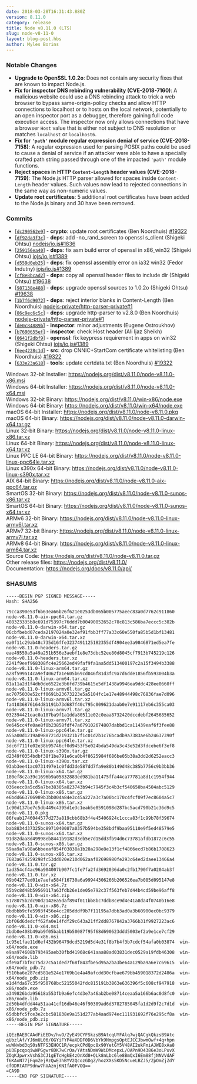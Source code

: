 ```yaml
---
date: 2018-03-28T16:31:43.880Z
version: 8.11.0
category: release
title: Node v8.11.0 (LTS)
slug: node-v8-11-0
layout: blog-post.hbs
author: Myles Borins
---
```


### Notable Changes

- **Upgrade to OpenSSL 1.0.2o**: Does not contain any security fixes that are known to impact Node.js.
- **Fix for inspector DNS rebinding vulnerability (CVE-2018-7160)**: A malicious website could use a DNS rebinding attack to trick a web browser to bypass same-origin-policy checks and allow HTTP connections to localhost or to hosts on the local network, potentially to an open inspector port as a debugger, therefore gaining full code execution access. The inspector now only allows connections that have a browser `Host` value that is either not subject to DNS resolution or matches `localhost` or `localhost6`.
- **Fix for `'path'` module regular expression denial of service (CVE-2018-7158)**: A regular expression used for parsing POSIX paths could be used to cause a denial of service if an attacker were able to have a specially crafted path string passed through one of the impacted `'path'` module functions.
- **Reject spaces in HTTP `Content-Length` header values (CVE-2018-7159)**: The Node.js HTTP parser allowed for spaces inside `Content-Length` header values. Such values now lead to rejected connections in the same way as non-numeric values.
- **Update root certificates**: 5 additional root certificates have been added to the Node.js binary and 30 have been removed.

### Commits

- [[`dc290562e9`](https://github.com/nodejs/node/commit/dc290562e9)] - **crypto**: update root certificates (Ben Noordhuis) [#19322](https://github.com/nodejs/node/pull/19322)
- [[`df92da3f3c`](https://github.com/nodejs/node/commit/df92da3f3c)] - **deps**: add -no_rand_screen to openssl s_client (Shigeki Ohtsu) [nodejs/io.js#1836](https://github.com/nodejs/io.js/pull/1836)
- [[`259156ea40`](https://github.com/nodejs/node/commit/259156ea40)] - **deps**: fix asm build error of openssl in x86_win32 (Shigeki Ohtsu) [iojs/io.js#1389](https://github.com/iojs/io.js/pull/1389)
- [[`d559d0eb25`](https://github.com/nodejs/node/commit/d559d0eb25)] - **deps**: fix openssl assembly error on ia32 win32 (Fedor Indutny) [iojs/io.js#1389](https://github.com/iojs/io.js/pull/1389)
- [[`cf8e8bcad2`](https://github.com/nodejs/node/commit/cf8e8bcad2)] - **deps**: copy all openssl header files to include dir (Shigeki Ohtsu) [#19638](https://github.com/nodejs/node/pull/19638)
- [[`987138e488`](https://github.com/nodejs/node/commit/987138e488)] - **deps**: upgrade openssl sources to 1.0.2o (Shigeki Ohtsu) [#19638](https://github.com/nodejs/node/pull/19638)
- [[`1b7f6d9072`](https://github.com/nodejs/node/commit/1b7f6d9072)] - **deps**: reject interior blanks in Content-Length (Ben Noordhuis) [nodejs-private/http-parser-private#1](https://github.com/nodejs-private/http-parser-private/pull/1)
- [[`86c9ec6c5c`](https://github.com/nodejs/node/commit/86c9ec6c5c)] - **deps**: upgrade http-parser to v2.8.0 (Ben Noordhuis) [nodejs-private/http-parser-private#1](https://github.com/nodejs-private/http-parser-private/pull/1)
- [[`de0c84889b`](https://github.com/nodejs/node/commit/de0c84889b)] - **inspector**: minor adjustments (Eugene Ostroukhov)
- [[`b7690655ef`](https://github.com/nodejs/node/commit/b7690655ef)] - **inspector**: check Host header (Ali Ijaz Sheikh)
- [[`0641f2dbf9`](https://github.com/nodejs/node/commit/0641f2dbf9)] - **openssl**: fix keypress requirement in apps on win32 (Shigeki Ohtsu) [iojs/io.js#1389](https://github.com/iojs/io.js/pull/1389)
- [[`6ee4228c1d`](https://github.com/nodejs/node/commit/6ee4228c1d)] - **src**: drop CNNIC+StartCom certificate whitelisting (Ben Noordhuis) [#19322](https://github.com/nodejs/node/pull/19322)
- [[`633e23a618`](https://github.com/nodejs/node/commit/633e23a618)] - **tools**: update certdata.txt (Ben Noordhuis) [#19322](https://github.com/nodejs/node/pull/19322)

Windows 32-bit Installer: https://nodejs.org/dist/v8.11.0/node-v8.11.0-x86.msi \
Windows 64-bit Installer: https://nodejs.org/dist/v8.11.0/node-v8.11.0-x64.msi \
Windows 32-bit Binary: https://nodejs.org/dist/v8.11.0/win-x86/node.exe \
Windows 64-bit Binary: https://nodejs.org/dist/v8.11.0/win-x64/node.exe \
macOS 64-bit Installer: https://nodejs.org/dist/v8.11.0/node-v8.11.0.pkg \
macOS 64-bit Binary: https://nodejs.org/dist/v8.11.0/node-v8.11.0-darwin-x64.tar.gz \
Linux 32-bit Binary: https://nodejs.org/dist/v8.11.0/node-v8.11.0-linux-x86.tar.xz \
Linux 64-bit Binary: https://nodejs.org/dist/v8.11.0/node-v8.11.0-linux-x64.tar.xz \
Linux PPC LE 64-bit Binary: https://nodejs.org/dist/v8.11.0/node-v8.11.0-linux-ppc64le.tar.xz \
Linux s390x 64-bit Binary: https://nodejs.org/dist/v8.11.0/node-v8.11.0-linux-s390x.tar.xz \
AIX 64-bit Binary: https://nodejs.org/dist/v8.11.0/node-v8.11.0-aix-ppc64.tar.gz \
SmartOS 32-bit Binary: https://nodejs.org/dist/v8.11.0/node-v8.11.0-sunos-x86.tar.xz \
SmartOS 64-bit Binary: https://nodejs.org/dist/v8.11.0/node-v8.11.0-sunos-x64.tar.xz \
ARMv6 32-bit Binary: https://nodejs.org/dist/v8.11.0/node-v8.11.0-linux-armv6l.tar.xz \
ARMv7 32-bit Binary: https://nodejs.org/dist/v8.11.0/node-v8.11.0-linux-armv7l.tar.xz \
ARMv8 64-bit Binary: https://nodejs.org/dist/v8.11.0/node-v8.11.0-linux-arm64.tar.xz \
Source Code: https://nodejs.org/dist/v8.11.0/node-v8.11.0.tar.gz \
Other release files: https://nodejs.org/dist/v8.11.0/ \
Documentation: https://nodejs.org/docs/v8.11.0/api/

### SHASUMS

```
-----BEGIN PGP SIGNED MESSAGE-----
Hash: SHA256

79cca390e53f6b63ea66b26f621e0253db065b005775aeec83a0d7762c911860  node-v8.11.0-aix-ppc64.tar.gz
408323335b8c691d75397c76ddd7b00490852652c78c813c586ba7eccc5c382b  node-v8.11.0-darwin-x64.tar.gz
06cbfbebd07ceda2197024a0e32ef91fbb3ff77a33c60e550fa85b5d1bf13481  node-v8.11.0-darwin-x64.tar.xz
ea0f11c29ab48c735d16ffe3237491125182355df4904ee3a9846871ed5ea7fe  node-v8.11.0-headers.tar.gz
eae49550a5a49a251b556e3aebf1e8e73dbc52ee80d8045cf7913b745219c126  node-v8.11.0-headers.tar.xz
2241f9eef968308fc4e25662ed49faf9fa1aa5dd513400197c2a15f3494b3388  node-v8.11.0-linux-arm64.tar.gz
a28f599a14ca9ef4062fa1e605b69cd046f81d3fc9a7d6dde1856fb593004b3a  node-v8.11.0-linux-arm64.tar.xz
81a11a2d1f4db0de6522e3b6fd739b4615e5df1438a9946ea9ddc428ee0660ff  node-v8.11.0-linux-armv6l.tar.gz
ac7075030e52cff0691b23673223e5a5104fc1e17e48944498c76836fae7d096  node-v8.11.0-linux-armv6l.tar.xz
fa41036876164d81191b73d687f40c795c009621daab0e7e91117eb6c355ca03  node-v8.11.0-linux-armv7l.tar.gz
032394421eac0a187ba9f1a1dda80511e02c0eaa8732420dccdebf2645685652  node-v8.11.0-linux-armv7l.tar.xz
9e645cc4fe0ae8f0b23858fdf47a679102674807dabbd1ca11439eaf6f3fee88  node-v8.11.0-linux-ppc64le.tar.gz
a55a00d1219a0988721d219321b7f1c01d2b1c76bcadb9a7383ae6b24637390f  node-v8.11.0-linux-ppc64le.tar.xz
3dc6f711fe02e38b95746cf0d9453f5e024bda549da3c43e52d3fdcebe6f3ef8  node-v8.11.0-linux-s390x.tar.gz
d2349f0354bdbf38f1be791e6ca0b4f8625984f686be05b38a3dd2d6252eacc3  node-v8.11.0-linux-s390x.tar.xz
93ab3ee41ac0731497e1c0fdd3de587dd7fa9e80b149d48c385b7756c9b3bb36  node-v8.11.0-linux-x64.tar.gz
180ef8c2a39c1696b9a05832883ed981ba11475ffa44ca77781a8d1c1954f944  node-v8.11.0-linux-x64.tar.xz
036eecc0a5cd5a7be38305a823743b94c7945f3c4b3cf540650ba4504abc5129  node-v8.11.0-linux-x86.tar.gz
e6bdd663706989b3bb004a84e3c45a227a3c7a00bc170c4fcf09f7ec8604a5c7  node-v8.11.0-linux-x86.tar.xz
1c90d137be7c5db449c4395d1e3c1eab5e8591098d287bc5acd790b21c36d9c5  node-v8.11.0.pkg
86feab1746044577d273a819cbb68b3f4e45406924c1ccca83f1c99b78f39674  node-v8.11.0-sunos-x64.tar.gz
bab8834d37325bc8971040087a0357b594be358bdf9baa95110e9f5ed48579e5  node-v8.11.0-sunos-x64.tar.xz
91d82daa8d49998eb8441b9182d3eb5e7d15dd3fb94d6c73781afdb1872c6c55  node-v8.11.0-sunos-x86.tar.gz
59aa9a7a98a6bbeeaf854f03838a1b28a298e8e13f1cf4866ecd7b86b1708623  node-v8.11.0-sunos-x86.tar.xz
7683a674259298fc53dd020e210d062aaf02698980fe293c64ed2daee13466a4  node-v8.11.0.tar.gz
1ad354cf4ac96a904007b907fc1fe7fa2fd3692036da0c2fb1790f7a0204ab3f  node-v8.11.0.tar.xz
09b04277ed01e7aefa584f16730a6a99944306266b206526ea7b085d095147e8  node-v8.11.0-win-x64.7z
55b9c8d48b59569117a63fdb26e1de05e792c37f563feb7d44b4cd59be96aff8  node-v8.11.0-win-x64.zip
5178075b2dc90d2142ea5daf894f011bb8bc7ddb8ce9d4e41a8da4f0740b16e8  node-v8.11.0-win-x86.7z
8bdbbb9cfe5993f456e4cc205dddf9b7f11195a7dbb3ad0a3b60900ec0bc9379  node-v8.11.0-win-x86.zip
2bf06d6dedcff62fa0e14fdf29c643a21ff2dd8767842a3766b31f9927223ac6  node-v8.11.0-x64.msi
2bdb0e408b49ab9f05bab119b50087f95f68d690623ddd5003ef2a9e1ce7cf29  node-v8.11.0-x86.msi
1c95e1fae11d6ef432b96479dcd5219d5d4e31f8b7b4f3b7cdcf54afa0b03874  win-x64/node.exe
e9aa974608b793495aeb30fbd41968c641aaa88ad03831dec0529a19fdb46308  win-x64/node.lib
cfe9af7bf8c75d27c5a1ded7f68f843fbe5d95a2ba3be64a129ba9a6e7c69615  win-x64/node_pdb.7z
f510ba6e287cd581e524e1769b1e4a49afcdd30cfbae679bb459018372d2486a  win-x64/node_pdb.zip
e1d4fda67c35f950768bc52155042fdc815191b3863e636396f5c608cf947918  win-x86/node.exe
a349826bda95618a553fb9a6efc4d3e7a46ab2be08714ceaa5a166b6ac0d8fc0  win-x86/node.lib
2d50b4dfdd44a51aa41cf16db46e46f90309ad6d3782785045fa1d2d9f2c7d1d  win-x86/node_pdb.7z
65dbbfc5fce3e2cbc581838e9a151d277ab4aad974ec111931692f76e295cf8a  win-x86/node_pdb.zip
-----BEGIN PGP SIGNATURE-----

iQEzBAEBCAAdFiEEDv/hvO/ZyE49CYFSkzsB9AtcqUYFAlq7wjQACgkQkzsB9Atc
qUbzlAf/YJ6mUL06/OGYiFYP4aXDDF0D6VbYk9NmpgsOptEJCCJbwmOwf+4q+hpn
wuWNvbd3qS0sNTFS3EHOC1R/ecpkCPdQpc8x90YetGY5V48AI2ukFmiAJWE8xAa8
pU3EpcqoqiwWPGgwr8DK7wCrOa/YAtsNDmW9WiDMcepxL/OAPn9D4386e3oLPuvX
ZOqKJpwrxVshS3CJ1gETcHgkE4zOnXd8+QLk8nLbc6le8BmQxI6Em88fjNNVVdAF
f6KAoN77jFqmZejRzQwE3hBYV2QcozGDgZ/hozXXs5KD5NcueLBZJ5/ZpOmZjZdY
cfODRtATP9dnw7hVAznjKNIfA0FVOQ==
=CA9D
-----END PGP SIGNATURE-----

```
